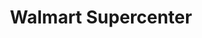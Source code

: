 ---
title: "Walmart Supercenter"
url: /owensboro/walmart-supercenter-leitchfield-road/
shop: Supermarkt
---